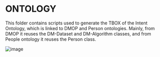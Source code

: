 # ONTOLOGY

This folder contains scripts used to generate the TBOX of the Intent Ontology, which is linked to DMOP and Person ontologies. Mainly, from DMOP it reuses the DM-Dataset and DM-Algorithm classes, and from People ontology it reuses the Person class.

![image](https://github.com/gerardponsrecasens/capturing-and-anticipating-ML-intents/assets/95172600/95dda1c3-cd15-4ff8-9afa-6354e2b50e16)
